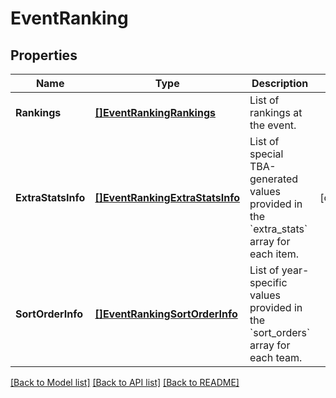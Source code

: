 # EventRanking

## Properties

Name | Type | Description | Notes
------------ | ------------- | ------------- | -------------
**Rankings** | [**[]EventRankingRankings**](Event_Ranking_rankings.md) | List of rankings at the event. | 
**ExtraStatsInfo** | [**[]EventRankingExtraStatsInfo**](Event_Ranking_extra_stats_info.md) | List of special TBA-generated values provided in the &#x60;extra_stats&#x60; array for each item. | [optional] 
**SortOrderInfo** | [**[]EventRankingSortOrderInfo**](Event_Ranking_sort_order_info.md) | List of year-specific values provided in the &#x60;sort_orders&#x60; array for each team. | 

[[Back to Model list]](../README.md#documentation-for-models) [[Back to API list]](../README.md#documentation-for-api-endpoints) [[Back to README]](../README.md)


